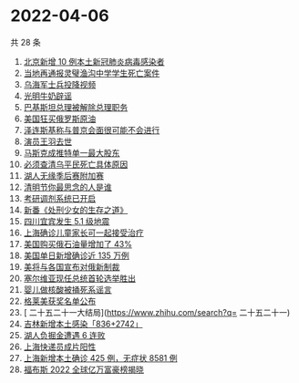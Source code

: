 # 2022-04-06

共 28 条

<!-- BEGIN -->
<!-- 最后更新时间 Wed Apr 06 2022 14:12:09 GMT+0800 (China Standard Time) -->

1. [北京新增 10 例本土新冠肺炎病毒感染者](https://www.zhihu.com/search?q=北京疫情)
1. [当地再通报灵璧渔沟中学学生死亡案件](https://www.zhihu.com/search?q=灵璧)
1. [乌海军士兵投降视频](https://www.zhihu.com/search?q=乌海军士兵投降视频)
1. [光明牛奶辟谣](https://www.zhihu.com/search?q=光明牛奶)
1. [巴基斯坦总理被解除总理职务](https://www.zhihu.com/search?q=巴基斯坦)
1. [美国狂买俄罗斯原油](https://www.zhihu.com/search?q=俄罗斯原油)
1. [泽连斯基称与普京会面很可能不会进行](https://www.zhihu.com/search?q=泽连斯基)
1. [演员王羽去世](https://www.zhihu.com/search?q=王羽)
1. [马斯克成推特单一最大股东](https://www.zhihu.com/search?q=马斯克)
1. [必须查清乌平民死亡具体原因](https://www.zhihu.com/search?q=布查平民死亡具体原因)
1. [湖人无缘季后赛附加赛](https://www.zhihu.com/search?q=湖人)
1. [清明节你最思念的人是谁](https://www.zhihu.com/search?q=清明节)
1. [考研调剂系统已开启](https://www.zhihu.com/search?q=考研调剂)
1. [新番《处刑少女的生存之道》](https://www.zhihu.com/search?q=处刑少女的生存之道)
1. [四川宜宾发生 5.1 级地震](https://www.zhihu.com/search?q=四川地震)
1. [上海确诊儿童家长可一起接受治疗](https://www.zhihu.com/search?q=儿童家长一起接受治疗)
1. [美国购买俄石油量增加了 43%](https://www.zhihu.com/search?q=美国购买俄石油量增加)
1. [美国单日新增确诊近 135 万例](https://www.zhihu.com/search?q=美国疫情)
1. [美将与各国宣布对俄新制裁](https://www.zhihu.com/search?q=对俄新制裁)
1. [塞尔维亚现任总统首轮选举胜出](https://www.zhihu.com/search?q=塞尔维亚现任总统)
1. [婴儿做核酸被捅死系谣言](https://www.zhihu.com/search?q=婴儿做核酸被捅死)
1. [格莱美获奖名单公布](https://www.zhihu.com/search?q=格莱美)
1. [ 二十五二十一大结局](https://www.zhihu.com/search?q= 二十五二十一)
1. [吉林新增本土感染「836+2742」](https://www.zhihu.com/search?q=吉林新增)
1. [湖人负掘金遭遇 6 连败](https://www.zhihu.com/search?q=湖人)
1. [上海快递员成片阳性](https://www.zhihu.com/search?q=上海快递员)
1. [上海新增本土确诊 425 例，无症状 8581 例](https://www.zhihu.com/search?q=上海新增)
1. [福布斯 2022 全球亿万富豪榜揭晓](https://www.zhihu.com/search?q=福布斯)

<!-- END -->
